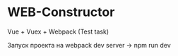 # WEB-Constructor
Vue + Vuex + Webpack (Test task)

Запуск проекта на webpack dev server -> npm run dev
